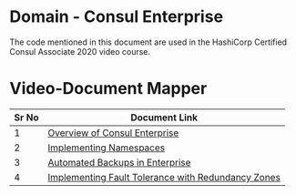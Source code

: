 # Domain - Consul Enterprise

The code mentioned in this document are used in the HashiCorp Certified Consul Associate 2020 video course.


# Video-Document Mapper

| Sr No | Document Link |
| ------ | ------ |
| 1 | [Overview of Consul Enterprise][PlDa] |
| 2 | [Implementing Namespaces][PlDb] |
| 3 | [Automated Backups in Enterprise][PlDc] |
| 4 | [Implementing Fault Tolerance with Redundancy Zones][PlDd] |




[PlDa]: <https://github.com/zealvora/hashicorp-certified-consul/blob/main/domain-6-consul-enterprise/enterprise-install.md>
[PlDb]: <https://github.com/zealvora/hashicorp-certified-consul/blob/main/domain-6-consul-enterprise/namespace-usecase.md>
[PlDc]: <https://github.com/zealvora/hashicorp-certified-consul/blob/main/domain-6-consul-enterprise/snapshot-agent.md>
[PlDd]: <https://github.com/zealvora/hashicorp-certified-consul/blob/main/domain-6-consul-enterprise/redundancy.md>
